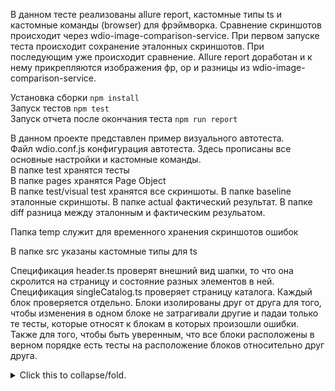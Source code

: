В данном тесте реализованы allure report, кастомные типы ts и кастомные команды (browser) для фрэймворка. Сравнение скриншотов происходит через wdio-image-comparison-service. При первом запуске теста происходит сохранение эталонных скриншотов. При последующим уже происходит сравнение. Allure report доработан и к нему прикрепляются изображения фр, ор и разницы из wdio-image-comparison-service.  

Установка сборки `npm install`  
Запуск тестов `npm test`  
Запуск отчета после окончания теста `npm run report`  

В данном проекте представлен пример визуального автотеста.  
Файл wdio.conf.js конфигурация автотеста. Здесь прописаны все основные настройки и кастомные команды.  
В папке test хранятся тесты  
В папке pages хранятся Page Object  
В папке test/visual test хранятся все скриншоты. В папке baseline эталонные скриншоты. В папке actual фактический результат. В папке diff разница между эталонным и фактическим резульатом.  

Папка temp служит для временного хранения скриншотов ошибок  

В папке src указаны кастомные типы для ts  

Спецификация header.ts проверят внешний вид шапки, то что она скролится на страницу и состояние разных элементов в ней.  
Спецификация singleСatalog.ts проверяет страницу каталога. Каждый блок проверяется отдельно. Блоки изолированы друг от друга для того, чтобы изменения в одном блоке не затрагивали другие и падаи только те тесты, которые относят к блокам в которых произошли ошибки. Также для того, чтобы быть уверенным, что все блоки расположены в верном порядке есть тесты на расположение блоков относительно друг друга.



<details>
<summary>Click this to collapse/fold.</summary>

These details _remain_ **hidden** until expanded.

```
PASTE LOGS HERE
```

</details>
